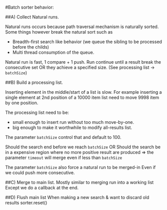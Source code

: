 
#Batch sorter behavior:

##A) Collect Natural runs.

 Natural runs occurs because path traversal mechanism is naturally sorted.
 Some things however break the natural sort such as
   - Breadth-first search like behavior (we queue the sibling to be processed before the childs)
   - Multi thread consumption of the queue.

 Natural run is fast, 1 compare + 1 push.
 Run continue until a result break the consecutive set OR they achieve a specified size.
 (See processing list -> `batchSize`)

##B) Build a processing list.

 Inserting element in the middle/start of a list is slow.
 For example inserting a single element at 2nd position of a 10000
 item list need to move 9998 item by one position.

 The processing list need to be:
   - small enough to insert run without too much move-by-one.
   - big enough to make it worthwhile to modify all-results list.

  The parameter `batchSize` control that and default to 100.

  Should the search end before we reach `batchSize` OR
  Should the search be in a expensive region where no more positive result are produced
  => the parameter `timeout` will merge even if less than `batchSize`

  The parameter `batchSize` also force a natural run to be merged-in
  Even if we could push more consecutive.

##C) Merge to main list.
  Mostly similar to merging run into a working list
  Except we do a callback at the end.

##D) Flush main list
   When making a new search & want to discard old results
   sorter.reset()